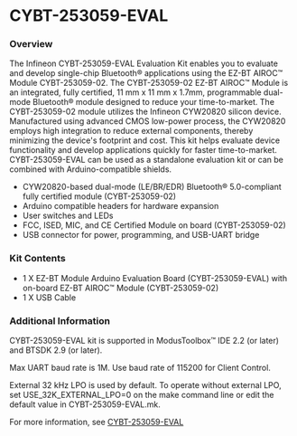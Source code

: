 # CYBT-253059-EVAL

### Overview

The Infineon CYBT-253059-EVAL Evaluation Kit enables you to evaluate and develop single-chip Bluetooth&#174; applications using the EZ-BT AIROC&#8482; Module CYBT-253059-02. The CYBT-253059-02 EZ-BT AIROC&#8482; Module is an integrated, fully certified, 11 mm x 11 mm x 1.7mm, programmable dual-mode Bluetooth&#174; module designed to reduce your time-to-market. The CYBT-253059-02 module utilizes the Infineon CYW20820 silicon device.  Manufactured using advanced CMOS low-power process, the CYW20820 employs high integration to reduce external components, thereby minimizing the device's footprint and cost. This kit helps evaluate device functionality and develop applications quickly for faster time-to-market. CYBT-253059-EVAL can be used as a standalone evaluation kit or can be combined with Arduino-compatible shields.

* CYW20820-based dual-mode (LE/BR/EDR) Bluetooth&#174; 5.0-compliant fully certified module (CYBT-253059-02)
* Arduino compatible headers for hardware expansion
* User switches and LEDs
* FCC, ISED, MIC, and CE Certified Module on board (CYBT-253059-02)
* USB connector for power, programming, and USB-UART bridge

### Kit Contents

* 1 X EZ-BT Module Arduino Evaluation Board (CYBT-253059-EVAL) with on-board EZ-BT AIROC&#8482; Module (CYBT-253059-02)
* 1 X USB Cable

### Additional Information

CYBT-253059-EVAL kit is supported in ModusToolbox&#8482; IDE 2.2 (or later) and BTSDK 2.9 (or later).

Max UART baud rate is 1M. Use baud rate of 115200 for Client Control.

External 32 kHz LPO is used by default. To operate without external LPO, set USE\_32K\_EXTERNAL\_LPO=0 on the make command line or edit the default value in CYBT-253059-EVAL.mk.

For more information, see [CYBT-253059-EVAL](http://www.cypress.com/CYBT-253059-EVAL)
